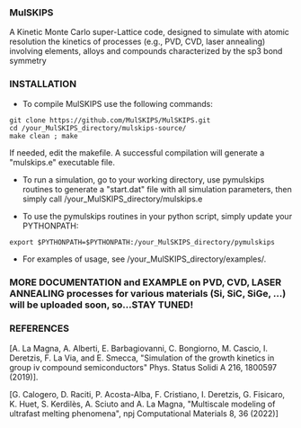 ### MulSKIPS
A Kinetic Monte Carlo super-Lattice code, designed to simulate with atomic resolution the kinetics of processes (e.g., PVD, CVD, laser annealing) involving elements, alloys and compounds characterized by the sp3 bond symmetry

### INSTALLATION 

- To compile MulSKIPS use the following commands:

```
git clone https://github.com/MulSKIPS/MulSKIPS.git
cd /your_MulSKIPS_directory/mulskips-source/ 
make clean ; make 
```

If needed, edit the makefile.
A successful compilation will generate a "mulskips.e" executable file.

- To run a simulation, go to your working directory, use pymulskips routines to generate a "start.dat" file with all simulation parameters, then simply call  /your_MulSKIPS_directory/mulskips.e  

- To use the pymulskips routines in your python script, simply update your PYTHONPATH:

```
export $PYTHONPATH=$PYTHONPATH:/your_MulSKIPS_directory/pymulskips
```

- For examples of usage, see /your_MulSKIPS_directory/examples/.




### MORE DOCUMENTATION and EXAMPLE on PVD, CVD, LASER ANNEALING processes for various materials (Si, SiC, SiGe, ...) will be uploaded soon, so...STAY TUNED!


### REFERENCES

[A. La Magna, A. Alberti, E. Barbagiovanni, C. Bongiorno, M. Cascio, 
I. Deretzis, F. La Via, and E. Smecca, "Simulation of the growth kinetics
in group iv compound semiconductors" Phys. Status Solidi A 216, 1800597 (2019)].

[G. Calogero, D. Raciti, P. Acosta-Alba, F. Cristiano, I. Deretzis, G. Fisicaro, K. Huet,
S. Kerdilès, A. Sciuto and A. La Magna, "Multiscale modeling of ultrafast melting
phenomena", npj Computational Materials 8, 36 (2022)]


<!--
block comment
-->

